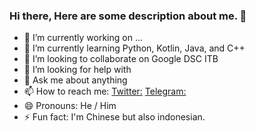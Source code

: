 ### Hi there, Here are some description about me. 👋


- 🔭 I’m currently working on ...
- 🌱 I’m currently learning Python, Kotlin, Java, and C++ 
- 👯 I’m looking to collaborate on Google DSC ITB
- 🤔 I’m looking for help with 
- 💬 Ask me about anything
- 📫 How to reach me: [Twitter:](@aldionaldion) [Telegram:](@piees)
- 😄 Pronouns: He / Him
- ⚡ Fun fact: I'm Chinese but also indonesian.

